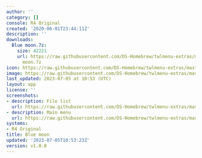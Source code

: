 ```yaml
---
author: ''
category: []
console: R4 Original
created: '2020-06-01T23:44:11Z'
description: ''
downloads:
  Blue moon.7z:
    size: 42221
    url: https://raw.githubusercontent.com/DS-Homebrew/twlmenu-extras/master/_nds/TWiLightMenu/r4menu/themes/Blue
      moon.7z
icon: https://raw.githubusercontent.com/DS-Homebrew/twlmenu-extras/master/unistore/icons/r4.png
image: https://raw.githubusercontent.com/DS-Homebrew/twlmenu-extras/master/unistore/icons/r4.png
last_updated: 2023-07-05 at 10:53 (UTC)
layout: app
license: ''
screenshots:
- description: File list
  url: https://raw.githubusercontent.com/DS-Homebrew/twlmenu-extras/master/_nds/TWiLightMenu/r4menu/themes/meta/Blue%20moon/screenshots/file-list.png
- description: Main menu
  url: https://raw.githubusercontent.com/DS-Homebrew/twlmenu-extras/master/_nds/TWiLightMenu/r4menu/themes/meta/Blue%20moon/screenshots/main-menu.png
systems:
- R4 Original
title: Blue moon
updated: '2023-07-05T10:53:23Z'
version: v1.0.0
---
```

